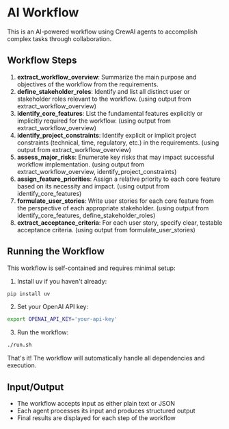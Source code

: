 # AI Workflow

This is an AI-powered workflow using CrewAI agents to accomplish complex tasks through collaboration.

## Workflow Steps

1. **extract_workflow_overview**: Summarize the main purpose and objectives of the workflow from the requirements.
2. **define_stakeholder_roles**: Identify and list all distinct user or stakeholder roles relevant to the workflow. (using output from extract_workflow_overview)
3. **identify_core_features**: List the fundamental features explicitly or implicitly required for the workflow. (using output from extract_workflow_overview)
4. **identify_project_constraints**: Identify explicit or implicit project constraints (technical, time, regulatory, etc.) in the requirements. (using output from extract_workflow_overview)
5. **assess_major_risks**: Enumerate key risks that may impact successful workflow implementation. (using output from extract_workflow_overview, identify_project_constraints)
6. **assign_feature_priorities**: Assign a relative priority to each core feature based on its necessity and impact. (using output from identify_core_features)
7. **formulate_user_stories**: Write user stories for each core feature from the perspective of each appropriate stakeholder. (using output from identify_core_features, define_stakeholder_roles)
8. **extract_acceptance_criteria**: For each user story, specify clear, testable acceptance criteria. (using output from formulate_user_stories)

## Running the Workflow

This workflow is self-contained and requires minimal setup:

1. Install uv if you haven't already:
```bash
pip install uv
```

2. Set your OpenAI API key:
```bash
export OPENAI_API_KEY='your-api-key'
```

3. Run the workflow:
```bash
./run.sh
```

That's it! The workflow will automatically handle all dependencies and execution.

## Input/Output

- The workflow accepts input as either plain text or JSON
- Each agent processes its input and produces structured output
- Final results are displayed for each step of the workflow
